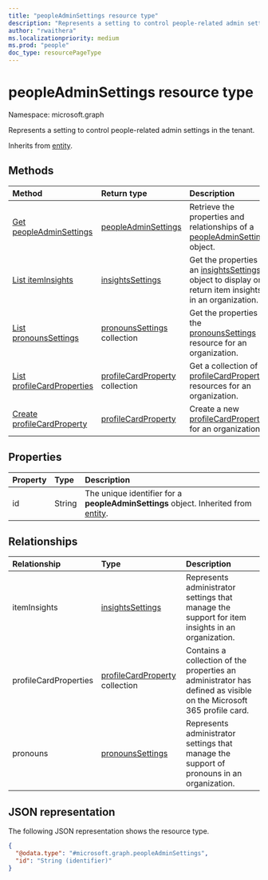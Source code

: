 ```yaml
---
title: "peopleAdminSettings resource type"
description: "Represents a setting to control people-related admin settings in the tenant."
author: "rwaithera"
ms.localizationpriority: medium
ms.prod: "people"
doc_type: resourcePageType
---
```


# peopleAdminSettings resource type

Namespace: microsoft.graph

Represents a setting to control people-related admin settings in the tenant.

Inherits from [entity](../resources/entity.md).

## Methods

|Method|Return type|Description|
|:---|:---|:---|
|[Get peopleAdminSettings](../api/peopleadminsettings-get.md) | [peopleAdminSettings](../resources/peopleadminsettings.md) | Retrieve the properties and relationships of a [peopleAdminSettings](../resources/peopleadminsettings.md) object. |
|[List itemInsights](../api/peopleadminsettings-list-iteminsights.md) | [insightsSettings](insightssettings.md) | Get the properties of an [insightsSettings](../resources/insightssettings.md) object to display or return item insights in an organization. |
|[List pronounsSettings](../api/peopleadminsettings-list-pronouns.md)|[pronounsSettings](../resources/pronounssettings.md) collection|Get the properties of the [pronounsSettings](../resources/pronounssettings.md) resource for an organization.|
|[List profileCardProperties](../api/peopleadminsettings-list-profilecardproperties.md) | [profileCardProperty](profilecardproperty.md) collection | Get a collection of [profileCardProperty](../resources/profilecardproperty.md) resources for an organization. |
|[Create profileCardProperty](../api/peopleadminsettings-post-profilecardproperties.md) | [profileCardProperty](profilecardproperty.md) | Create a new [profileCardProperty](../resources/profilecardproperty.md) for an organization. |

## Properties

| Property | Type   | Description                                                                                     |
|:---------|:-------|:------------------------------------------------------------------------------------------------|
| id       | String | The unique identifier for a **peopleAdminSettings** object. Inherited from [entity](entity.md). |

## Relationships

|Relationship|Type|Description|
|:---|:---|:---|
|itemInsights|[insightsSettings](../resources/insightssettings.md)|Represents administrator settings that manage the support for item insights in an organization.|
|profileCardProperties|[profileCardProperty](profilecardproperty.md) collection| Contains a collection of the properties an administrator has defined as visible on the Microsoft 365 profile card.|
|pronouns|[pronounsSettings](../resources/pronounssettings.md)|Represents administrator settings that manage the support of pronouns in an organization.|

## JSON representation

The following JSON representation shows the resource type.

<!-- {
  "blockType": "resource",
  "keyProperty": "id",
  "@odata.type": "microsoft.graph.peopleAdminSettings",
  "baseType": "microsoft.graph.entity",
  "openType": false
}
-->
``` json
{
  "@odata.type": "#microsoft.graph.peopleAdminSettings",
  "id": "String (identifier)"
}
```
